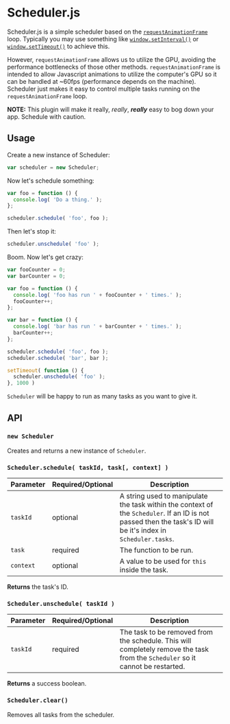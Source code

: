 # Scheduler.js

Scheduler.js is a simple scheduler based on the [`requestAnimationFrame`](https://developer.mozilla.org/en-US/docs/Web/API/window/requestAnimationFrame) loop. Typically you may use something like [`window.setInterval()`](https://developer.mozilla.org/en-US/docs/Web/API/WindowTimers/setInterval) or [`window.setTimeout()`](https://developer.mozilla.org/en-US/docs/Web/API/WindowTimers/setTimeout) to achieve this.

However, `requestAnimationFrame` allows us to utilize the GPU, avoiding the performance bottlenecks of those other methods. `requestAnimationFrame` is intended to allow Javascript animations to utilize the computer's GPU so it can be handled at ~60fps (performance depends on the machine). Scheduler just makes it easy to control multiple tasks running on the `requestAnimationFrame` loop.

**NOTE:** This plugin will make it really, *really*, ***really*** easy to bog down your app. Schedule with caution.

## Usage

Create a new instance of Scheduler:

```javascript
var scheduler = new Scheduler;
```

Now let's schedule something:

```javascript
var foo = function () {
  console.log( 'Do a thing.' );
};

scheduler.schedule( 'foo', foo );
```

Then let's stop it:

```javascript
scheduler.unschedule( 'foo' );
```

Boom. Now let's get crazy:
```javascript
var fooCounter = 0;
var barCounter = 0;

var foo = function () {
  console.log( 'foo has run ' + fooCounter + ' times.' );
  fooCounter++;
};

var bar = function () {
  console.log( 'bar has run ' + barCounter + ' times.' );
  barCounter++;
};

scheduler.schedule( 'foo', foo );
scheduler.schedule( 'bar', bar );

setTimeout( function () {
  scheduler.unschedule( 'foo' );
}, 1000 )
```

`Scheduler` will be happy to run as many tasks as you want to give it.

## API

### `new Scheduler`

Creates and returns a new instance of `Scheduler`.

### `Scheduler.schedule( taskId, task[, context] )`

| Parameter | Required/Optional | Description |
|---|---|---|
| `taskId` | optional | A string used to manipulate the task within the context of the `Scheduler`. If an ID is not passed then the task's ID will be it's index in `Scheduler.tasks`. |
| `task` | required | The function to be run. |
| `context` | optional | A value to be used for `this` inside the task. |

**Returns** the task's ID.

### `Scheduler.unschedule( taskId )`

| Parameter | Required/Optional | Description |
|---|---|---|
| `taskId` | required | The task to be removed from the schedule. This will completely remove the task from the `Scheduler` so it cannot be restarted. |

**Returns** a success boolean.

### `Scheduler.clear()`

Removes all tasks from the scheduler.
